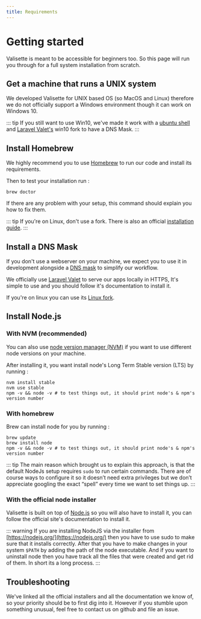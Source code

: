 ```yaml
---
title: Requirements
---
```

# Getting started

Valisette is meant to be accessible for beginners too. So this page will run you through for a full system installation from scratch.

## Get a machine that runs a UNIX system

We developed Valisette for UNIX based OS (so MacOS and Linux) therefore we do not officially support a Windows environment though it can work on Windows 10.

::: tip
If you still want to use Win10, we've made it work with a [ubuntu shell](https://www.howtogeek.com/249966/how-to-install-and-use-the-linux-bash-shell-on-windows-10/) and [Laravel Valet's](https://github.com/cretueusebiu/valet-windows) win10 fork to have a DNS Mask.
:::

## Install Homebrew

We highly recommend you to use [Homebrew](https://brew.sh/) to run our code and install its requirements.

Then to test your installation run :
```bash{4}
brew doctor
```

If there are any problem with your setup, this command should explain you how to fix them.

::: tip
If you're on Linux, don't use a fork. There is also an official [installation guide](https://docs.brew.sh/Homebrew-on-Linux).
:::

## Install a DNS Mask

If you don't use a webserver on your machine, we expect you to use it in development alongside a [DNS mask](https://en.m.wikipedia.org/wiki/Domain_masking) to simplify our workflow.

We officially use [Laravel Valet](https://laravel.com/docs/5.8/valet) to serve our apps locally in HTTPS, 
It's simple to use and you should follow it's documentation to install it. 

If you're on linux you can use its [Linux fork](https://github.com/cpriego/valet-linux).


## Install Node.js

### With NVM (recommended)

You can also use [node version manager (NVM)](https://github.com/creationix/nvm) if you want to use different node versions on your machine.

After installing it, you want install node's Long Term Stable version (LTS) by running :

```bash{4}
nvm install stable
nvm use stable
npm -v && node -v # to test things out, it should print node's & npm's version number
```

### With homebrew

Brew can install node for you by running :

```bash{4}
brew update
brew install node
npm -v && node -v # to test things out, it should print node's & npm's version number
```

::: tip
The main reason which brought us to explain this approach, is that the default NodeJs setup requires ``sudo`` to run certain commands. There are of course ways to configure it so it doesn’t need extra privileges but we don’t appreciate googling the exact “spell” every time we want to set things up.
:::

### With the official node installer

Valisette is built on top of [Node.js](https://nodejs.org/en/) so you will also have to install it, you can follow the official site's documentation to install it.

::: warning
If you are installing NodeJS via the installer from [https://nodejs.org/](https://nodejs.org/) then you have to use sudo to make sure that it installs correctly. After that you have to make changes in your system ``$PATH`` by adding the path of the node executable. And if you want to uninstall node then you have track all the files that were created and get rid of them. In short its a long process. 
:::

## Troubleshooting

We've linked all the official installers and all the documentation we know of, so your priority should be to first dig into it. However if you stumble upon something unusual, feel free to contact us on github and file an issue.